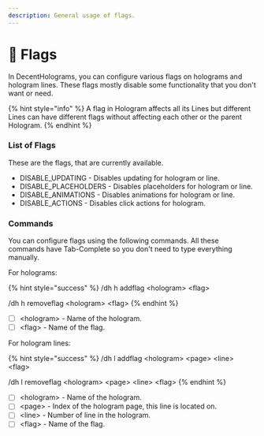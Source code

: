 ```yaml
---
description: General usage of flags.
---
```


# 🚩 Flags

In DecentHolograms, you can configure various flags on holograms and hologram lines. These flags mostly disable some functionality that you don't want or need.

{% hint style="info" %}
A flag in Hologram affects all its Lines but different Lines can have different flags without affecting each other or the parent Hologram.&#x20;
{% endhint %}

### List of Flags

These are the flags, that are currently available.

* DISABLE\_UPDATING - Disables updating for hologram or line.
* DISABLE\_PLACEHOLDERS - Disables placeholders for hologram or line.
* DISABLE\_ANIMATIONS - Disables animations for hologram or line.
* DISABLE\_ACTIONS - Disables click actions for hologram.

### Commands

You can configure flags using the following commands. All these commands have Tab-Complete so you don't need to type everything manually.&#x20;

For holograms:

{% hint style="success" %}
/dh h addflag \<hologram> \<flag>

/dh h removeflag \<hologram> \<flag>
{% endhint %}

* [ ] \<hologram> - Name of the hologram.
* [ ] \<flag> - Name of the flag.

For hologram lines:

{% hint style="success" %}
/dh l addflag \<hologram> \<page> \<line> \<flag>

/dh l removeflag \<hologram> \<page> \<line> \<flag>
{% endhint %}

* [ ] \<hologram> - Name of the hologram.
* [ ] \<page> - Index of the hologram page, this line is located on.
* [ ] \<line> - Number of line in the hologram.
* [ ] \<flag> - Name of the flag.
